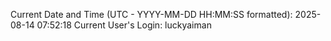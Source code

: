 Current Date and Time (UTC - YYYY-MM-DD HH:MM:SS formatted): 2025-08-14 07:52:18
Current User's Login: luckyaiman
